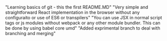 "Learning basics of git - this the first README.MD" 
"Very simple and straightforward React implementation in the browser without any configuraito or use of ES6 or transpilers" 
"You can use JSX in normal script tags or js modules without webpack or any other module bundler. This can be done by using babel core umd" 
"Added exprimental branch to deal with branching and merging" 
